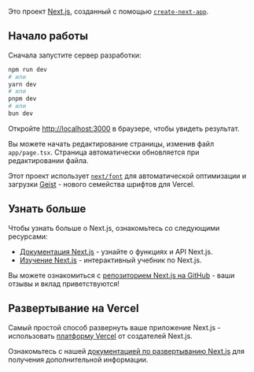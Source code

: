 Это проект [Next.js](https://nextjs.org), созданный с помощью [`create-next-app`](https://nextjs.org/docs/app/api-reference/cli/create-next-app).

## Начало работы

Сначала запустите сервер разработки:

```bash
npm run dev
# или
yarn dev
# или
pnpm dev
# или
bun dev
```

Откройте [http://localhost:3000](http://localhost:3000) в браузере, чтобы увидеть результат.

Вы можете начать редактирование страницы, изменив файл `app/page.tsx`. Страница автоматически обновляется при редактировании файла.

Этот проект использует [`next/font`](https://nextjs.org/docs/app/building-your-application/optimizing/fonts) для автоматической оптимизации и загрузки [Geist](https://vercel.com/font) - нового семейства шрифтов для Vercel.

## Узнать больше

Чтобы узнать больше о Next.js, ознакомьтесь со следующими ресурсами:

- [Документация Next.js](https://nextjs.org/docs) - узнайте о функциях и API Next.js.
- [Изучение Next.js](https://nextjs.org/learn) - интерактивный учебник по Next.js.

Вы можете ознакомиться с [репозиторием Next.js на GitHub](https://github.com/vercel/next.js) - ваши отзывы и вклад приветствуются!

## Развертывание на Vercel

Самый простой способ развернуть ваше приложение Next.js - использовать [платформу Vercel](https://vercel.com/new?utm_medium=default-template&filter=next.js&utm_source=create-next-app&utm_campaign=create-next-app-readme) от создателей Next.js.

Ознакомьтесь с нашей [документацией по развертыванию Next.js](https://nextjs.org/docs/app/building-your-application/deploying) для получения дополнительной информации.
